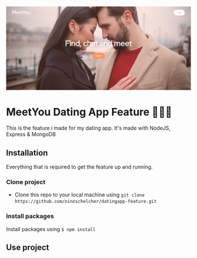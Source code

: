 ![meetYou website impression](https://github.com/ninoschelcher/datingapp-feature/blob/master/images/meetyou.png)

# MeetYou Dating App Feature 🧑‍🤝‍🧑

This is the feature i made for my dating app. It's made with NodeJS, Express & MongoDB

## Installation
Everything that is required to get the feature up and running.

### Clone project
* Clone this repo to your local machine using `git clone https://github.com/ninoschelcher/datingapp-feature.git`
### Install packages
Install packages using `$ npm install`

## Use project
